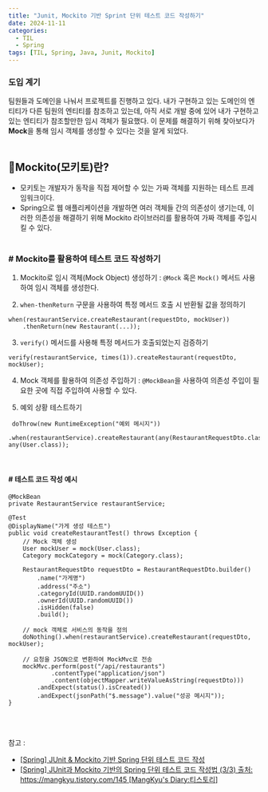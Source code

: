 ```yaml
---
title: "Junit, Mockito 기반 Sprint 단위 테스트 코드 작성하기"
date: 2024-11-11
categories:
  - TIL
  - Spring
tags: [TIL, Spring, Java, Junit, Mockito]
---
```


### 도입 계기
팀원들과 도메인을 나눠서 프로젝트를 진행하고 있다. 내가 구현하고 있는 도메인의 엔티티가 다른 팀원의 엔티티를 참조하고 있는데, 아직 서로 개발 중에 있어 내가 구현하고 있는 엔티티가 참조할만한 임시 객체가 필요했다. 이 문제를 해결하기 위해 찾아보다가 **Mock**을 통해 임시 객체를 생성할 수 있다는 것을 알게 되었다.
<br /><br />

## 📍Mockito(모키토)란?
- 모키토는 개발자가 동작을 직접 제어할 수 있는 가짜 객체를 지원하는 테스트 프레임워크이다.
- Spring으로 웹 애플리케이션을 개발하면 여러 객체들 간의 의존성이 생기는데, 이러한 의존성을 해결하기 위해 Mockito 라이브러리를 활용하여 가짜 객체를 주입시킬 수 있다. 
<br /><br />

### # Mockito를 활용하여 테스트 코드 작성하기
1. Mockito로 임시 객체(Mock Object) 생성하기
  : `@Mock` 혹은 `Mock()` 메서드 사용하여 임시 객체를 생성한다.


2. `when-thenReturn` 구문을 사용하여 특정 메서드 호출 시 반환될 값을 정의하기
  ```
  when(restaurantService.createRestaurant(requestDto, mockUser))
      .thenReturn(new Restaurant(...));
  ```


3. `verify()` 메서드를 사용해 특정 메서드가 호출되었는지 검증하기
  ```
  verify(restaurantService, times(1)).createRestaurant(requestDto, mockUser);
  ```


4. Mock 객체를 활용하여 의존성 주입하기
  : `@MockBean`을 사용하여 의존성 주입이 필요한 곳에 직접 주입하여 사용할 수 있다.


5. 예외 상황 테스트하기
  ```
   doThrow(new RuntimeException("예외 메시지"))
    .when(restaurantService).createRestaurant(any(RestaurantRequestDto.class), any(User.class));
  ```
<br />

#### # 테스트 코드 작성 예시
```
@MockBean
private RestaurantService restaurantService;

@Test
@DisplayName("가게 생성 테스트")
public void createRestaurantTest() throws Exception {
    // Mock 객체 생성
    User mockUser = mock(User.class);
    Category mockCategory = mock(Category.class);

    RestaurantRequestDto requestDto = RestaurantRequestDto.builder()
        .name("가게명")
        .address("주소")
        .categoryId(UUID.randomUUID())
        .ownerId(UUID.randomUUID())
        .isHidden(false)
        .build();

    // mock 객체로 서비스의 동작을 정의
    doNothing().when(restaurantService).createRestaurant(requestDto, mockUser);

    // 요청을 JSON으로 변환하여 MockMvc로 전송
    mockMvc.perform(post("/api/restaurants")
            .contentType("application/json")
            .content(objectMapper.writeValueAsString(requestDto)))
        .andExpect(status().isCreated())
        .andExpect(jsonPath("$.message").value("성공 메시지"));
}
```

<br /><br />

참고 :
- [[Spring] JUnit & Mockito 기반 Spring 단위 테스트 코드 작성](https://velog.io/@sussa3007/Spring-JUnit-Mockito-%EA%B8%B0%EB%B0%98-Spring-%EB%8B%A8%EC%9C%84-%ED%85%8C%EC%8A%A4%ED%8A%B8-%EC%BD%94%EB%93%9C-%EC%9E%91%EC%84%B1)
- [[Spring] JUnit과 Mockito 기반의 Spring 단위 테스트 코드 작성법 (3/3)
출처: https://mangkyu.tistory.com/145 [MangKyu's Diary:티스토리]](https://mangkyu.tistory.com/145)
